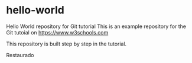 # hello-world
Hello World repository for Git tutorial
This is an example repository for the Git tutoial on https://www.w3schools.com

This repository is built step by step in the tutorial. 

Restaurado 
